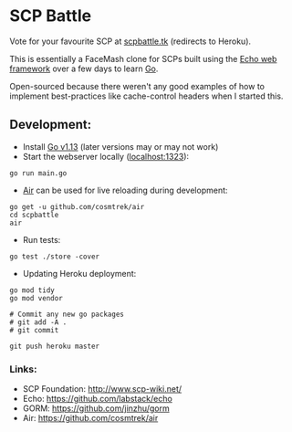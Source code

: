 # SCP Battle

Vote for your favourite SCP at [scpbattle.tk](http://scpbattle.tk/) (redirects to Heroku).

This is essentially a FaceMash clone for SCPs built using the [Echo web framework](https://github.com/labstack/echo) over a few days to learn [Go](https://golang.org/).

Open-sourced because there weren't any good examples of how to implement best-practices like cache-control headers when I started this.

## Development:

- Install [Go v1.13](https://golang.org/dl/) (later versions may or may not work)
- Start the webserver locally ([localhost:1323](http://localhost:1323/)):
```
go run main.go
```

- [Air](https://github.com/cosmtrek/air) can be used for live reloading during development:
```
go get -u github.com/cosmtrek/air
cd scpbattle
air
```

- Run tests:
```
go test ./store -cover
```

- Updating Heroku deployment:
```
go mod tidy
go mod vendor

# Commit any new go packages
# git add -A .
# git commit

git push heroku master
```

### Links:

- SCP Foundation: http://www.scp-wiki.net/
- Echo: https://github.com/labstack/echo
- GORM: https://github.com/jinzhu/gorm
- Air: https://github.com/cosmtrek/air

